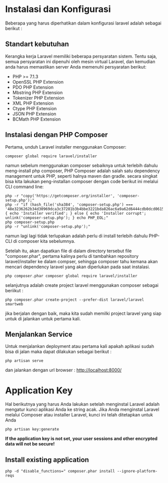# Instalasi dan Konfigurasi

Beberapa yang harus diperhatikan dalam konfigurasi laravel adalah sebagai berikut :

## Standart kebutuhan

Kerangka kerja Laravel memiliki beberapa persyaratan sistem. Tentu saja, semua persyaratan ini dipenuhi oleh mesin virtual Laravel, dan kemudian anda harus memastikan server Anda memenuhi persyaratan berikut:

* PHP &gt;= 7.1.3
* OpenSSL PHP Extension
* PDO PHP Extension
* Mbstring PHP Extension
* Tokenizer PHP Extension
* XML PHP Extension
* Ctype PHP Extension
* JSON PHP Extension
* BCMath PHP Extension

## Instalasi dengan PHP Composer

Pertama, unduh Laravel installer menggunakan Composer:

```
composer global require laravel/installer
```

namun sebelum menggunakan composer sebaiknya untuk terlebih dahulu meng-install php composer, PHP Composer adalah salah satu dependency management untuk PHP, seperti halnya maven dan gradle. secara singkat bisa kita lakukan peng-installan composer dengan code berikut ini melalui CLI command line:

```
php -r "copy('https://getcomposer.org/installer', 'composer-setup.php');"
php -r "if (hash_file('sha384', 'composer-setup.php') === '48e3236262b34d30969dca3c37281b3b4bbe3221bda826ac6a9a62d6444cdb0dcd0615698a5cbe587c3f0fe57a54d8f5') { echo 'Installer verified'; } else { echo 'Installer corrupt'; unlink('composer-setup.php'); } echo PHP_EOL;"
php composer-setup.php
php -r "unlink('composer-setup.php');"
```

namun lagi lagi tidak terlupakan adalah perlu di install terlebih dahulu PHP-CLI di composer kita sebelumnya.

Setelah itu, akan dapatkan file di dalam directory tersebut file "composer.phar", pertama kalinya perlu di tambahkan repository laravel/installer ke dalam compser, sehingga composer tahu kemana akan mencari dependency laravel yang akan diperlukan pada saat instalasi.

```
php composer.phar composer global require laravel/installer
```

selanjutnya adalah create project laravel menggunakan composer sebagai beriikut :

```
php composer.phar create-project --prefer-dist laravel/laravel smartweb
```

jika berjalan dengan baik, maka kita sudah memilki project laravel yang siap untuk di jalankan untuk pertama kali.

## Menjalankan Service

Untuk menjalankan deployment atau pertama kali apakah aplikasi sudah bisa di jalan maka dapat dilakukan sebagai berikut :

```
php artisan serve
```

dan jalankan dengan url browser : [http://localhost:8000/](http://localhost:8000/)

# Application Key

Hal berikutnya yang harus Anda lakukan setelah menginstal Laravel adalah mengatur kunci aplikasi Anda ke string acak. Jika Anda menginstal Laravel melalui Composer atau installer Laravel, kunci ini telah ditetapkan untuk Anda

```
php artisan key:generate
```

**If the application key is not set, your user sessions and other encrypted data will not be secure!**

## Install existing application

`php -d "disable_functions=" composer.phar install --ignore-platform-reqs`

